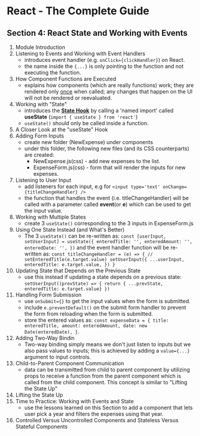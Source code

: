 # React - The Complete Guide

## Section 4: React State and Working with Events

1. Module Introduction
2. Listening to Events and Working with Event Handlers
   - introduces event handler (e.g. `onClick={clickHandler}`) on React.
   - the name inside the `{...}` is only pointing to the function and not executing the function.
3. How Component Functions are Executed
   - explains how components (which are really functions) work; they are rendered only <ins>once</ins> when called; any changes that happen on the UI will not be rendered or reevaluated.
4. Working with "State"
   - introduces the [**State Hook**](https://reactjs.org/docs/hooks-state.html) by calling a 'named import' called **useState** (`import { useState } from 'react'`)
   - `useState()` should only be called inside a function.
5. A Closer Look at the "useState" Hook
6. Adding Form Inputs
   - create new folder (NewExpense) under components
   - under this folder, the following new files (and its CSS counterparts) are created:
     - NewExpense.js(css) - add new expenses to the list.
     - ExpenseForm.js(css) - form that will render the inputs for new expenses.
7. Listening to User Input
   - add listeners for each input, e.g for `<input type='text' onChange={titleChangeHandler} />`
   - the function that handles the event (i.e. titleChangeHandler) will be called with a parameter called **event**(or **e**) which can be used to get the input value.
8. Working with Multiple States
   - create 3 `useState()` corresponding to the 3 inputs in ExpenseForm.js
9. Using One State Instead (and What's Better)
   - The 3 `useState()` can be re-written as:
     `const [userInput, setUserInput] = useState({ enteredTitle: '', enteredAmount: '', enteredDate: '', })`
     and the event handler function will be re-written as:
     `const titleChangeHandler = (e) => { // setEnteredTitle(e.target.value) setUserInput({ ...userInput, enteredTitle: e.target.value, }) }`
10. Updating State that Depends on the Previous State
    - use this instead if updating a state depends on a previous state:
      `setUserInput((prevState) => { return { ...prevState, enteredTitle: e.target.value} })`
11. Handling Form Submission
    - use `onSubmit={}` to get the input values when the form is submitted.
    - include `e.preventDefault()` on the submit form handler to prevent the form from reloading when the form is submitted.
    - store the entered values as:
      `const expenseData = { title: enteredTitle, amount: enteredAmount, date: new Date(enteredDate), }`.
12. Adding Two-Way Bindin
    - Two-way binding simply means we don't just listen to inputs but we also pass values to inputs; this is achieved by adding a `value={...}` argument to input controls.
13. Child-to-Parent Component Communication
    - data can be transmitted from child to parent component by utilizing props to receive a function from the parent component which is called from the child component. This concept is similar to "Lifting the State Up"
14. Lifting the State Up
15. Time to Practice: Working with Events and State
    - use the lessons learned on this Section to add a component that lets user pick a year and filters the expenses using that year.
16. Controlled Versus Uncontrolled Components and Stateless Versus Stateful Components
